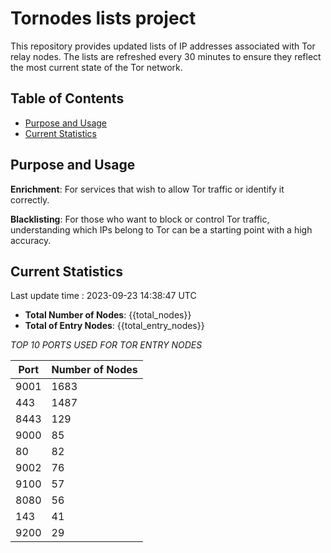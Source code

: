 # Tornodes lists project

This repository provides updated lists of IP addresses associated with Tor relay nodes. The lists are refreshed every 30 minutes to ensure they reflect the most current state of the Tor network.

## Table of Contents

- [Purpose and Usage](#purpose-and-usage)
- [Current Statistics](#current-statistics)


## Purpose and Usage

**Enrichment**: For services that wish to allow Tor traffic or identify it correctly.

**Blacklisting**: For those who want to block or control Tor traffic, understanding which IPs belong to Tor can be a starting point with a high accuracy.

## Current Statistics

Last update time : 2023-09-23 14:38:47 UTC

- **Total Number of Nodes**: {{total_nodes}}
- **Total of Entry Nodes**: {{total_entry_nodes}}

*TOP 10 PORTS USED FOR TOR ENTRY NODES*

| Port | Number of Nodes |
|------|-----------------|
| 9001   | 1683  |
| 443   | 1487  |
| 8443   | 129  |
| 9000   | 85  |
| 80   | 82  |
| 9002   | 76  |
| 9100   | 57  |
| 8080   | 56  |
| 143   | 41  |
| 9200   | 29  |

